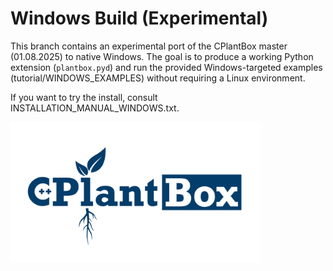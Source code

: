 # Windows Build (Experimental)

This branch contains an experimental port of the CPlantBox master (01.08.2025) to native Windows. 
The goal is to produce a working Python extension (`plantbox.pyd`) and run the provided Windows-targeted examples (tutorial/WINDOWS_EXAMPLES) without requiring a Linux environment.

If you want to try the install, consult INSTALLATION_MANUAL_WINDOWS.txt.

<img src="Logo_long_white.png" alt="drawing" width="400"/>
